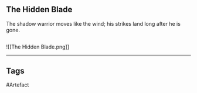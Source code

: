 ## The Hidden Blade
The shadow warrior moves like the wind;
his strikes land long after he is gone.
## 
![[The Hidden Blade.png]]

---
## Tags
#Artefact